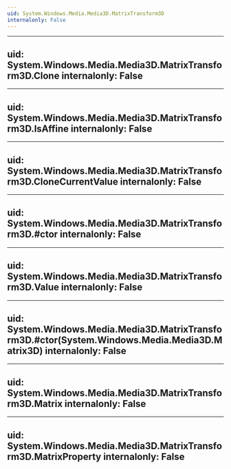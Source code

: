 ```yaml
---
uid: System.Windows.Media.Media3D.MatrixTransform3D
internalonly: False
---
```


---
uid: System.Windows.Media.Media3D.MatrixTransform3D.Clone
internalonly: False
---

---
uid: System.Windows.Media.Media3D.MatrixTransform3D.IsAffine
internalonly: False
---

---
uid: System.Windows.Media.Media3D.MatrixTransform3D.CloneCurrentValue
internalonly: False
---

---
uid: System.Windows.Media.Media3D.MatrixTransform3D.#ctor
internalonly: False
---

---
uid: System.Windows.Media.Media3D.MatrixTransform3D.Value
internalonly: False
---

---
uid: System.Windows.Media.Media3D.MatrixTransform3D.#ctor(System.Windows.Media.Media3D.Matrix3D)
internalonly: False
---

---
uid: System.Windows.Media.Media3D.MatrixTransform3D.Matrix
internalonly: False
---

---
uid: System.Windows.Media.Media3D.MatrixTransform3D.MatrixProperty
internalonly: False
---
